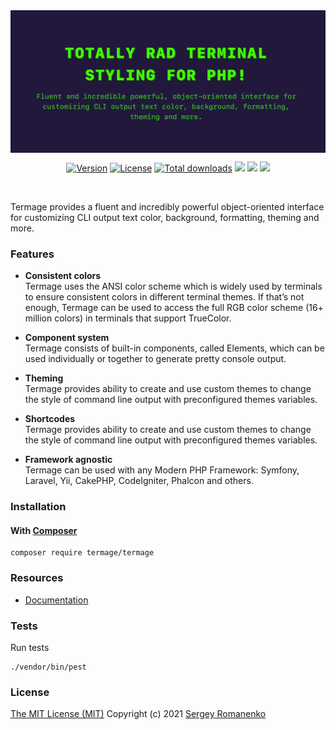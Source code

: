 
<img src="assets/termage.png" alt="Termage" align="center" title="Totally RAD Terminal styling!">

<br>

<p align="center">
<a href="https://github.com/termage/termage/releases"><img alt="Version" src="https://img.shields.io/github/release/termage/termage.svg?label=version&color=1d7300"></a> <a href="https://github.com/termage/termage"><img src="https://img.shields.io/badge/license-MIT-blue.svg?color=1d7300" alt="License"></a> <a href="https://packagist.org/packages/termage/termage"><img src="http://poser.pugx.org/termage/termage/downloads" alt="Total downloads"></a> <img src="https://github.com/termage/termage/actions/workflows/tests.yml/badge.svg?branch=dev"> <img src="https://github.com/termage/termage/actions/workflows/static.yml/badge.svg?branch=dev">
    <img src="http://poser.pugx.org/termage/termage/require/php">
</p>

<br>

Termage provides a fluent and incredibly powerful object-oriented interface for customizing CLI output text color, background, formatting, theming and more.

### Features

+ **Consistent colors**  
Termage uses the ANSI color scheme which is widely used by terminals to ensure consistent colors in different terminal themes. If that’s not enough, Termage can be used to access the full RGB color scheme (16+ million colors) in terminals that support TrueColor.

+ **Component system**  
Termage consists of built-in components, called Elements, which can be used individually or together to generate pretty console output.

+ **Theming**  
Termage provides ability to create and use custom themes to change the style of command line output with preconfigured themes variables.

+ **Shortcodes**  
Termage provides ability to create and use custom themes to change the style of command line output with preconfigured themes variables.

+ **Framework agnostic**  
Termage can be used with any Modern PHP Framework: Symfony, Laravel, Yii, CakePHP, CodeIgniter, Phalcon and others.

### Installation

#### With [Composer](https://getcomposer.org)

```
composer require termage/termage
```

### Resources
* [Documentation](https://digital.flextype.org/termage)

### Tests

Run tests

```
./vendor/bin/pest
```

### License
[The MIT License (MIT)](https://github.com/termage/termage/blob/master/LICENSE)
Copyright (c) 2021 [Sergey Romanenko](https://awilum.github.io)

